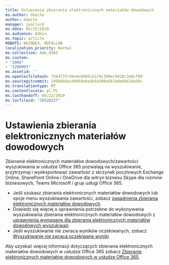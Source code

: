```yaml
---
title: Ustawienia zbierania elektronicznych materiałów dowodowych
ms.author: daeite
author: daeite
manager: joallard
ms.date: 05/15/2019
ms.audience: Admin
ms.topic: article
ROBOTS: NOINDEX, NOFOLLOW
localization_priority: Normal
ms.collection: Adm_O365
ms.custom:
- "2006"
- "3200003"
ms.assetid: ''
ms.openlocfilehash: 756473fc94a4c68d5cb1f4c390ecb810c3a8cf89
ms.sourcegitcommit: 1d98db8acb9959aba3b5e308a567ade6b62da56c
ms.translationtype: MT
ms.contentlocale: pl-PL
ms.lasthandoff: 08/22/2019
ms.locfileid: "36528237"
---
```

# <a name="ediscovery-settings"></a>Ustawienia zbierania elektronicznych materiałów dowodowych

Zbieranie elektronicznych materiałów dowodowych/zawartości wyszukiwania w usłudze Office 365 pozwalają na wyszukiwanie, przytrzymaj i wyeksportować zawartość z skrzynek pocztowych Exchange Online, SharePoint Online i OneDrive dla witryn biznesu Skype dla rozmów biznesowych, Teams Microsoft i grup usługi Office 365.

- Jeśli szukasz zbierania elektronicznych materiałów dowodowych lub opcje menu wyszukiwania zawartości, zobacz [zagadnienia zbierania elektronicznych materiałów dowodowych](https://docs.microsoft.com/alchemyinsights/ediscovery-issues).
- Dowiedz się więcej o uprawnienia potrzebne do wykonywania wyszukiwania zbierania elektronicznych materiałów dowodowych z [uprawnienia wymagane dla zbierania elektronicznych materiałów dowodowych wyszukiwań](https://docs.microsoft.com/alchemyinsights/permissions-required-for-ediscovery-searches).
- Jeśli wyszukiwanie nie zwraca wyników oczekiwanych, zobacz [Wyszukiwanie nie zwraca oczekiwane wyniki](https://docs.microsoft.com/alchemyinsights/search-not-returning-expected-results).

Aby uzyskać więcej informacji dotyczących zbierania elektronicznych materiałów dowodowych w usłudze Office 365 zobacz [Zbieranie elektronicznych materiałów dowodowych w usłudze Office 365](https://docs.microsoft.com/office365/securitycompliance/ediscovery).
